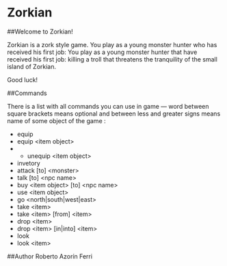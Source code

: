 # Zorkian
##Welcome to Zorkian!

Zorkian is a zork style game. You play as a young monster hunter who has received his first job: You play as a young monster hunter that have received his first job: killing a troll that threatens the tranquility of the small island of Zorkian.

Good luck!

##Commands

There is a list with all commands you can use in game — word between square brackets means optional and between less and greater signs means name of some object of the game :

* equip
* equip \<item object>
* * unequip \<item object>
* invetory
* attack [to] \<monster>
* talk [to] \<npc name>
* buy \<item object> [to] \<npc name>
* use \<item object>
* go \<north|south|west|east>
* take \<item>
* take \<item> [from] \<item>
* drop \<item>
* drop \<item> [in|into] \<item>
* look
* look \<item>

##Author
Roberto Azorín Ferri

